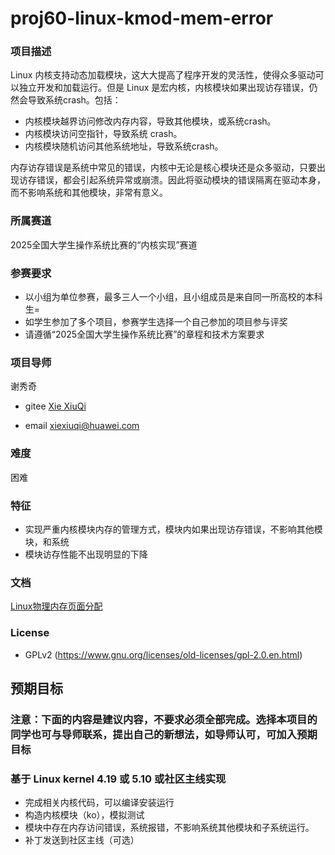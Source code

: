 # proj60-linux-kmod-mem-error

### 项目描述

Linux 内核支持动态加载模块，这大大提高了程序开发的灵活性，使得众多驱动可以独立开发和加载运行。但是 Linux 是宏内核，内核模块如果出现访存错误，仍然会导致系统crash。包括：

* 内核模块越界访问修改内存内容，导致其他模块，或系统crash。
* 内核模块访问空指针，导致系统 crash。
* 内核模块随机访问其他系统地址，导致系统crash。

内存访存错误是系统中常见的错误，内核中无论是核心模块还是众多驱动，只要出现访存错误，都会引起系统异常或崩溃。因此将驱动模块的错误隔离在驱动本身，而不影响系统和其他模块，非常有意义。

### 所属赛道

2025全国大学生操作系统比赛的“内核实现”赛道



### 参赛要求

- 以小组为单位参赛，最多三人一个小组，且小组成员是来自同一所高校的本科生=
- 如学生参加了多个项目，参赛学生选择一个自己参加的项目参与评奖
- 请遵循“2025全国大学生操作系统比赛”的章程和技术方案要求



### 项目导师

谢秀奇

* gitee [Xie XiuQi](https://gitee.com/xiexiuqi)

* email xiexiuqi@huawei.com



### 难度

困难



### 特征

- 实现严重内核模块内存的管理方式，模块内如果出现访存错误，不影响其他模块，和系统
- 模块访存性能不出现明显的下降

### 文档

[Linux物理内存页面分配](http://ilinuxkernel.com/?p=1371)

### License

- GPLv2 (https://www.gnu.org/licenses/old-licenses/gpl-2.0.en.html)

## 预期目标

### 注意：下面的内容是建议内容，不要求必须全部完成。选择本项目的同学也可与导师联系，提出自己的新想法，如导师认可，可加入预期目标



### 基于 Linux kernel 4.19 或 5.10 或社区主线实现

* 完成相关内核代码，可以编译安装运行
* 构造内核模块（ko），模拟测试
* 模块中存在内存访问错误，系统报错，不影响系统其他模块和子系统运行。
* 补丁发送到社区主线（可选）

